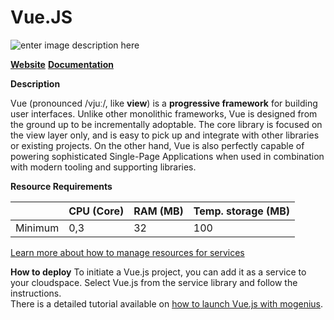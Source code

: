 ﻿---
sidebar_position: 19
---

# Vue.JS

![enter image description here](https://api.mogenius.com/file/id/c7dd72b7-77a7-42c7-b320-742c4d04d526)

**[Website](https://vuejs.org)**
[**Documentation**](https://vuejs.org/v2/guide/)

**Description**

Vue (pronounced /vjuː/, like **view**) is a **progressive framework** for building user interfaces. Unlike other monolithic frameworks, Vue is designed from the ground up to be incrementally adoptable. The core library is focused on the view layer only, and is easy to pick up and integrate with other libraries or existing projects. On the other hand, Vue is also perfectly capable of powering sophisticated Single-Page Applications when used in combination with modern tooling and supporting libraries.

**Resource Requirements**

||CPU (Core)|RAM (MB)  |Temp. storage (MB)|
|--|--|--|--|
| Minimum | 0,3 |32| 100 |

[Learn more about how to manage resources for services](./../cloud-management/resource-management.md)

**How to deploy**
To initiate a Vue.js project,  you can add it as a service to your cloudspace. Select Vue.js from the service library and follow the instructions.  
There is a detailed tutorial available on [how to launch Vue.js with mogenius](./../tutorials/deploy-vuejs-in-the-cloud.md).

